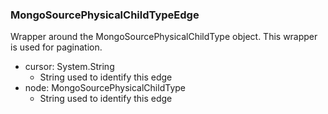 ### MongoSourcePhysicalChildTypeEdge
Wrapper around the MongoSourcePhysicalChildType object. This wrapper is used for pagination.

- cursor: System.String
  - String used to identify this edge
- node: MongoSourcePhysicalChildType
  - String used to identify this edge
